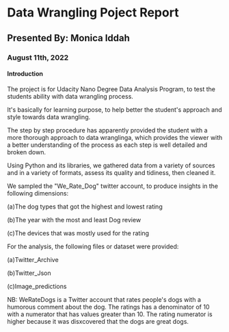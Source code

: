 # Data Wrangling Poject Report

## Presented By: Monica Iddah
### August 11th, 2022
#### Introduction

The project is for Udacity Nano Degree Data Analysis Program, to test the students ability with data wrangling process.

It's basically for learning purpose, to help better the student's approach and style towards data wrangling.

The step by step procedure has apparently provided the student with a more thorough approach to data wranglinga, which provides the viewer with a better understanding of the process as each step is well detailed and broken down.

Using Python and its libraries, we gathered data from a variety of sources and in a variety of formats, assess its quality and tidiness, then cleaned it.

We sampled the "We_Rate_Dog" twitter account, to produce insights in the following dimensions:

(a)The dog types that got the highest and lowest rating

(b)The year with the most and least Dog review

(c)The devices that was mostly used for the rating

For the analysis, the following files or dataset were provided:

(a)Twitter_Archive

(b)Twitter_Json

(c)Image_predictions

NB: WeRateDogs is a Twitter account that rates people's dogs with a humorous comment about the dog. The ratings has a denominator of 10 with a numerator that has values greater than 10.
The rating numerator is higher because it was disxcovered that the dogs are great dogs.
